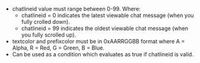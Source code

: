 * chatlineid value must range between 0-99. Where:
    * chatlineid = 0 indicates the latest viewable chat message (when you fully crolled down).
    * chatlineid = 99 indicates the oldest viewable chat message (when you fully scrolled up).
* textcolor and prefixcolor must be in 0xAARRGGBB format where A = Alpha, R = Red, G = Green, B = Blue.
* Can be used as a condition which evaluates as true if chatlineid is valid.